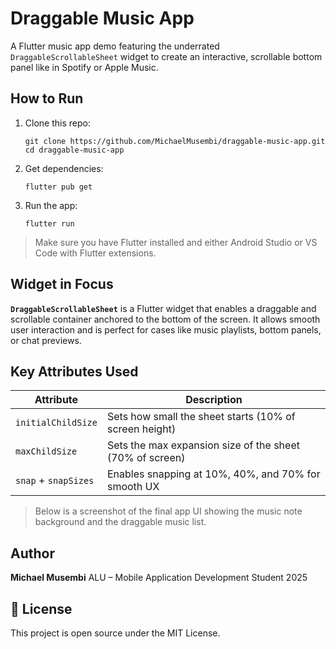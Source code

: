 # Draggable Music App

A Flutter music app demo featuring the underrated `DraggableScrollableSheet` widget to create an interactive, scrollable bottom panel like in Spotify or Apple Music.

##  How to Run

1. Clone this repo:

   ```
   git clone https://github.com/MichaelMusembi/draggable-music-app.git  
   cd draggable-music-app  
   ```

2. Get dependencies:

   ```
   flutter pub get
   ```

3. Run the app:

   ```
   flutter run
   ```

> Make sure you have Flutter installed and either Android Studio or VS Code with Flutter extensions.

##  Widget in Focus

**`DraggableScrollableSheet`** is a Flutter widget that enables a draggable and scrollable container anchored to the bottom of the screen. It allows smooth user interaction and is perfect for cases like music playlists, bottom panels, or chat previews.

##  Key Attributes Used

| Attribute            | Description                                              |
| -------------------- | -------------------------------------------------------- |
| `initialChildSize`   | Sets how small the sheet starts (10% of screen height)   |
| `maxChildSize`       | Sets the max expansion size of the sheet (70% of screen) |
| `snap` + `snapSizes` | Enables snapping at 10%, 40%, and 70% for smooth UX      |


> Below is a screenshot of the final app UI showing the music note background and the draggable music list.



##  Author

**Michael Musembi**
ALU – Mobile Application Development Student
2025

## 📄 License

This project is open source under the MIT License.
